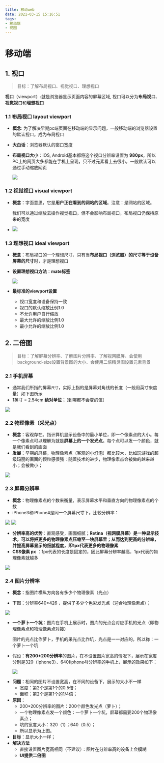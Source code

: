 ```yaml
---
title: 移动web
date: 2021-03-15 15:16:51
tags:
- 移动端
- 视图
---
```


# 移动端

## 1. 视口

> 目标：了解布局视口、视觉视口、理想视口

**视口**（viewport）:就是浏览器显示页面内容的屏幕区域, 视口可以分为**布局视口**、**视觉视口**和**理想视口**

### 1.1 布局视口 layout viewport

* **概念**: 为了解决早期pc端页面在移动端的显示问题，一般移动端的浏览器设置的默认视口，成为布局视口

* **大白话**：浏览器默认的窗口宽度

* **布局视口大小**：iOS, Android基本都将这个视口分辨率设置为 **980px**，所以PC上的网页大多都能在手机上呈现，只不过元素看上去很小，一般默认可以通过手动缩放网页

  <img src="./images/2.png">

### 1.2 视觉视口 visual viewport

* **概念**：字面意思，它是**用户正在看到的网站的区域**。注意：是网站的区域。

  我们可以通过缩放去操作视觉视口，但不会影响布局视口，布局视口仍保持原来的宽度

* <img src="./images/3.png">

### 1.3 理想视口 ideal viewport

* **概念**：布局视口的一个理想尺寸，只有当**布局视口（浏览器）的尺寸等于设备屏幕的尺寸**时，才是理想视口

* **设置理想视口方法**：**mate标签**

  <img src="./images/4.png">

* **最标准的viewport设置**
  * 视口宽度和设备保持一致
  * 视口的默认缩放比例1.0
  * 不允许用户自行缩放
  * 最大允许的缩放比例1.0
  * 最小允许的缩放比例1.0

## 2. 二倍图

> 目标：了解屏幕分辨率、了解图片分辨率、了解视网膜屏、会使用background-size设置背景图的大小、会使用二倍精灵图设置元素背景

### 2.1 手机屏幕

- 通常我们所指的屏幕`尺寸`，实际上指的是屏幕对角线的长度（一般用英寸来度量）如下图所示
- 1英寸 = 2.54cm **绝对单位**；（到哪都不会变的值）

<img src='images/015.png'/>

### 2.2 物理像素（采光点）

* **概念**：客观存在。指计算机显示设备中的最小单位，即一个像素点的大小。每一个像素点可以理解为就是**屏幕上的一个发光点**。每个点可以发一个颜色，就是我们看到的画面
* **发展**：早期的屏幕，物理像素点（客观的小灯泡）都比较大，比如玩游戏的超级玛丽的画面的颗粒感很强：随着技术的进步，物理像素点会被做的越来越小；会被做小；

<img src='images/023.png'/>

### 2.3 屏幕分辨率

- **概念**：物理像素点的个数来衡量，表示屏幕水平和垂直方向的物理像素点的个数
- iPhone3和iPhone4是同一个屏幕尺寸下，比较分辨率：

<img src='images/019.png'/>

<img src='images/021.jpg' />

* **分辨率高的优势**：直观感受，画面细腻；**Retina（视网膜屏幕）**是一种显示技术，可以将把更多的物理像素点压缩至一块屏幕里；从而达到更高的分辨率，并提高屏幕显示的细腻程度，即**1px代表更多的物理像素**
* **CSS像素  px** ：1px代表的长度是固定的，因此屏幕分辨率越高，1px代表的物理像素就越多

<img src='images/99.png' />

### 2.4 图片分辨率

- **概念**：指图片横纵方向各有多少个物理像素（光点）

- 下图：分辨率640*426 ，提供了多少个色彩发光点（迎合物理像素点）；

<img src='images/022.jpg'/>

* **一个萝卜一个坑**：图片在手机上展示时，图片的光点会对应手机的光点（即物理像素点和物理像素点对接）

  图片的光点比作萝卜，手机的采光点比作坑，光点是一一对应的，所以称：一个萝卜一个坑

* 假设：**有200*200分辨率**的图片，在不设置图片宽高的情况下，展示在宽度分别是320（iphone3）、640(iphone4)分辨率的手机上，展示的效果如下：

  <img src='images/020.png'/>

- **问题**：相同的图片不设置宽高，在不同的设备下，展示的大小不一样
  - 宽度：第2个是第1个的0.5倍；
  - 面积：第2个是第1个的1/4倍；
- **原因**：
  - 200*200分辨率的图片：200个颜色发光点（萝卜）；
  - 一个物理像素点发一个颜色：一个萝卜一个坑，屏幕都需要200个物理像素点；
  - 坑的宽度大小：320（1）；640（0.5）；
  - 所以显示为上图。
- **目标**：显示大小一样；
- **解决方法**
  * 直接设置图片宽高相同（不建议）：图片在分辨率高的设备上会模糊
  * **UI提供二倍图**



